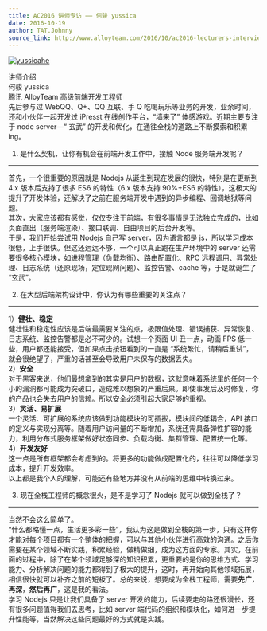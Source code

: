 ```yaml
---
title: AC2016 讲师专访 —— 何骏 yussica
date: 2016-10-19
author: TAT.Johnny
source_link: http://www.alloyteam.com/2016/10/ac2016-lecturers-interview-he-jun-yussica/
---
```


<!-- {% raw %} - for jekyll -->

[![yussicahe](http://www.alloyteam.com/wp-content/uploads/2016/10/yussicahe-300x300.jpg)](http://www.alloyteam.com/wp-content/uploads/2016/10/yussicahe.jpg)

讲师介绍  
何骏 yussica  
腾讯 AlloyTeam 高级前端开发工程师  
先后参与过 WebQQ、Q+、QQ 互联、手 Q 吃喝玩乐等业务的开发，业余时间，还和小伙伴一起开发过 iPresst 在线创作平台，“墙来了” 体感游戏。近期主要专注于 node server—“ 玄武” 的开发和优化，在通往全栈的道路上不断摸索和积累 ing。

1. 是什么契机，让你有机会在前端开发工作中，接触 Node 服务端开发呢？  

* * *

首先，一个很重要的原因就是 Nodejs 从诞生到现在发展的很快，特别是在更新到 4.x 版本后支持了很多 ES6 的特性（6.x 版本支持 90%+ES6 的特性），这极大的提升了开发体验，还解决了之前在服务端开发中遇到的异步编程、回调地狱等问题。  
其次，大家应该都有感觉，仅仅专注于前端，有很多事情是无法独立完成的，比如页面直出（服务端渲染）、接口联调、自由项目的后台开发等。  
于是，我们开始尝试用 Nodejs 自己写 server，因为语言都是 js，所以学习成本很低，上手很快。但这还远远不够，一个可以真正跑在生产环境中的 server 还需要很多核心模块，如进程管理（负载均衡）、路由配置化、RPC 远程调用、异常处理、日志系统（还原现场，定位现网问题）、监控告警、cache 等，于是就诞生了 “玄武”。

2. 在大型后端架构设计中，你认为有哪些重要的关注点？  

* * *

1）**健壮、稳定**  
健壮性和稳定性应该是后端最需要关注的点，极限值处理、错误捕获、异常恢复、日志系统、监控告警都是必不可少的。试想一个页面 UI 丑一点，动画 FPS 低一些，用户都还能接受，但如果点击按钮看到的一直是 “系统繁忙，请稍后重试”，就会很绝望了，严重的话甚至会导致用户未保存的数据丢失。  
2）**安全**  
对于黑客来说，他们最想拿到的其实是用户的数据，这就意味着系统里的任何一个小的漏洞都可能成为突破口，造成难以想象的严重后果。即使事发后及时修复，你的产品也会失去用户的信赖。所以安全必须引起大家足够的重视。  
3）**灵活、易扩展**  
一个灵活、可扩展的系统应该做到功能模块的可插拔，模块间的低耦合，API 接口的定义与实现分离等。随着用户访问量的不断增加，系统还需具备弹性扩容的能力，利用分布式服务框架做好状态同步、负载均衡、集群管理、配置统一化等。  
4）**开发友好**  
这一点是所有框架都会考虑到的。将更多的功能做成配置化的，往往可以降低学习成本，提升开发效率。  
以上都是我个人的理解，可能还有些地方并没有从前端的思维中转换过来。

3. 现在全栈工程师的概念很火，是不是学习了 Nodejs 就可以做到全栈了？  

* * *

当然不会这么简单了。  
“什么都略懂一点，生活更多彩一些”，我认为这是做到全栈的第一步，只有这样你才能对每个项目都有一个整体的把握，可以与其他小伙伴进行高效的沟通。之后你需要在某个领域不断实践，积累经验，做精做细，成为这方面的专家。其实，在前面的过程中，除了在某个领域足够深的知识积累，更重要的是你的思维方式、学习能力、分析解决问题的能力都得到了极大的提升，这时，再开始向其他领域拓展，相信很快就可以补齐之前的短板了。总的来说，想要成为全栈工程师，需要**先广**，**再深**，**然后再广**，这是我的看法。  
学习 Nodejs 只是让我们具备了 server 开发的能力，后续要走的路还很漫长，还有很多问题值得我们去思考，比如 server 端代码的组织和模块化，如何进一步提升性能等，当然解决这些问题最好的方式就是实践。


<!-- {% endraw %} - for jekyll -->